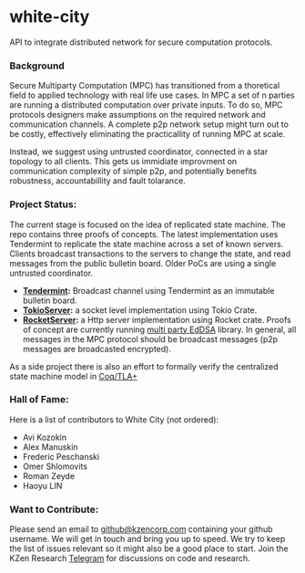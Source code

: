 # white-city
API to integrate distributed network for secure computation protocols. 

### Background
Secure Multiparty Computation (MPC) has transitioned from a thoretical field to applied technology with real life use cases. In MPC a set of n parties are running a distributed computation over private inputs. To do so, MPC protocols designers make assumptions on the required network and communication channels. A complete p2p network setup might turn out to be costly, effectively eliminating the practicallity of running MPC at scale. 

Instead, we suggest using untrusted coordinator, connected in a star topology to all clients. This gets us immidiate improvment on communication complexity of simple p2p, and potentially benefits robustness, accountabillity and fault tolarance. 


### Project Status: 
The current stage is focused on the idea of replicated state machine. The repo contains three proofs of concepts. 
The latest implementation uses Tendermint to replicate the state machine across a set of known servers.
Clients broadcast transactions to the servers to change the state, and read messages from the public bulletin board. Older PoCs are using a single untrusted coordinator. 

- **[Tendermint](https://github.com/KZen-networks/white-city/tree/master/RelayProofsOfConcept/EddsaTendermintServer):** Broadcast channel using Tendermint as an immutable bulletin board.
- **[TokioServer](https://github.com/KZen-networks/white-city/tree/master/RelayProofsOfConcept/EddsaTokioServer):** a socket level implementation using Tokio Crate.
- **[RocketServer](https://github.com/KZen-networks/white-city/tree/master/RelayProofsOfConcept/EddsaRocketServer):** a Http server implementation using Rocket crate. 
Proofs of concept are currently running [multi party EdDSA](https://github.com/KZen-networks/multi-party-eddsa) library. In general, all messages in the MPC protocol should be broadcast messages (p2p messages are broadcasted encrypted). 

As a side project there is also an effort to formally verify the centralized state machine model in [Coq/TLA+](https://github.com/KZen-networks/white-city/tree/master/RelayProofsOfConcept/Formal-spec)

### Hall of Fame: 
Here is a list of contributors to White City (not ordered): 
- Avi Kozokin
- Alex Manuskin
- Frederic Peschanski
- Omer Shlomovits 
- Roman Zeyde
- Haoyu LIN


### Want to Contribute:
Please send an email to github@kzencorp.com containing your github username. We will get in touch and bring you up to speed. We try to keep the list of issues relevant so it might also be a good place to start. Join the KZen Research [Telegram]( https://t.me/kzen_research) for discussions on code and research.
